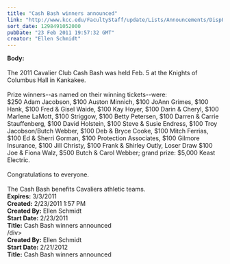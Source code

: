```yaml
---
title: "Cash Bash winners announced"
link: "http://www.kcc.edu/FacultyStaff/update/Lists/Announcements/DispForm.aspx?ID=139"
sort_date: 1298491052000
pubDate: "23 Feb 2011 19:57:32 GMT"
creator: "Ellen Schmidt"
---
```


<div><b>Body:</b> <div class=ExternalClassA7EC5916C3EF46E4A6C3C06E0133F930><div><br>The 2011 Cavalier Club Cash Bash was held Feb. 5 at the Knights of Columbus Hall in Kankakee.</div>
<div><br>Prize winners--as named on their winning tickets--were:<br>$250 Adam Jacobson, $100 Auston Minnich, $100 JoAnn Grimes, $100 Hank, $100 Fred &amp; Gisel Waide, $100 Kay Hoyer, $100 Darin &amp; Cheryl, $100 Marlene LaMott, $100 Striggow, $100 Betty Petersen, $100 Darren &amp; Carrie Stauffenberg, $100 David Holstein, $100 Steve &amp; Susie Endress, $100 Troy Jacobson/Butch Webber, $100 Deb &amp; Bryce Cooke, $100 Mitch Ferrias, $100 Ed &amp; Sherri Gorman, $100 Protection Associates, $100 Gilmore Insurance, $100 Jill Christy, $100 Frank &amp; Shirley Outly, Loser Draw $100 Joe &amp; Fiona Walz, $500 Butch &amp; Carol Webber; grand prize: $5,000 Keast Electric.</div>
<div><br>Congratulations to everyone.</div>
<div><br>The Cash Bash benefits Cavaliers athletic teams.<br></div></div></div>
<div><b>Expires:</b> 3/3/2011</div>
<div><b>Created:</b> 2/23/2011 1:57 PM</div>
<div><b>Created By:</b> Ellen Schmidt</div>
<div><b>Start Date:</b> 2/23/2011</div>
<div><b>Title:</b> Cash Bash winners announced</div>
/div>
<div><b>Created By:</b> Ellen Schmidt</div>
<div><b>Start Date:</b> 2/21/2012</div>
<div><b>Title:</b> Cash Bash winners announced</div>
